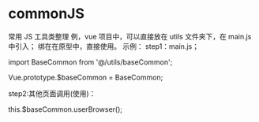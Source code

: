# commonJS

常用 JS 工具类整理
例，vue 项目中，可以直接放在 utils 文件夹下，在 main.js 中引入；
绑在在原型中，直接使用。
示例：
step1：main.js；

<!-- 引入 -->

import BaseCommon from '@/utils/baseCommon';

<!-- 绑定 -->

Vue.prototype.$baseCommon = BaseCommon;

step2:其他页面调用(使用)：

<!-- this.$baseCommon.baseCommon.js 中的方法名 -->

this.$baseCommon.userBrowser();
